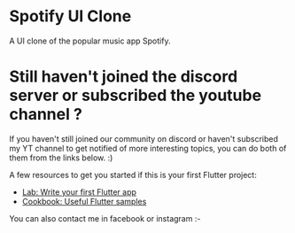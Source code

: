 # Spotify UI Clone

A UI clone of the popular music app Spotify.

# Still haven't joined the discord server or subscribed the youtube channel ?

If you haven't still joined our community on discord or haven't subscribed my YT channel to get notified of more interesting topics, you can do both of them from the links below. :)

A few resources to get you started if this is your first Flutter project:

- [Lab: Write your first Flutter app](https://docs.flutter.dev/get-started/codelab)
- [Cookbook: Useful Flutter samples](https://docs.flutter.dev/cookbook)

You can also contact me in facebook or instagram :-

